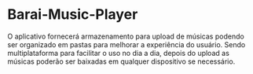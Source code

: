 # Barai-Music-Player
O aplicativo fornecerá armazenamento para upload de músicas podendo ser organizado em pastas para melhorar a experiência do usuário. Sendo multiplataforma para facilitar o uso no dia a dia, depois do upload as músicas poderão ser baixadas em qualquer dispositivo se necessário.
